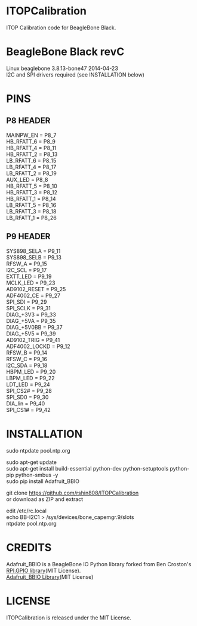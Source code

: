 # ITOPCalibration  
ITOP Calibration code for BeagleBone Black.  

# BeagleBone Black revC  
Linux beaglebone 3.8.13-bone47
2014-04-23  
I2C and SPI drivers required (see INSTALLATION below)  

# PINS  
## P8 HEADER  
MAINPW_EN = P8_7  
HB_RFATT_6 = P8_9  
HB_RFATT_4 = P8_11  
HB_RFATT_2 = P8_13  
LB_RFATT_6 = P8_15  
LB_RFATT_4 = P8_17  
LB_RFATT_2 = P8_19  
AUX_LED = P8_8  
HB_RFATT_5 = P8_10  
HB_RFATT_3 = P8_12  
HB_RFATT_1 = P8_14  
LB_RFATT_5 = P8_16  
LB_RFATT_3 = P8_18  
LB_RFATT_1 = P8_26  

## P9 HEADER  
SYS898_SELA = P9_11  
SYS898_SELB = P9_13  
RFSW_A = P9_15  
I2C_SCL = P9_17  
EXTT_LED = P9_19  
MCLK_LED = P9_23  
AD9102_RESET = P9_25  
ADF4002_CE = P9_27  
SPI_SDI = P9_29  
SPI_SCLK = P9_31  
DIAG_+3V3 = P9_33  
DIAG_+5VA = P9_35  
DIAG_+5V0BB = P9_37  
DIAG_+5V5 = P9_39  
AD9102_TRIG = P9_41  
ADF4002_LOCKD = P9_12  
RFSW_B = P9_14  
RFSW_C = P9_16  
I2C_SDA = P9_18  
HBPM_LED = P9_20  
LBPM_LED = P9_22  
LDT_LED = P9_24  
SPI_CS2# = P9_28  
SPI_SD0 = P9_30  
DIA_Iin = P9_40  
SPI_CS1# = P9_42  

# INSTALLATION  
sudo ntpdate pool.ntp.org  

sudo apt-get update  
sudo apt-get install build-essential python-dev python-setuptools python-pip python-smbus -y  
sudo pip install Adafruit_BBIO  

git clone https://github.com/rshin808/ITOPCalibration  
    or download as ZIP and extract

edit /etc/rc.local  
   echo BB-I2C1 > /sys/devices/bone_capemgr.9/slots  
   ntpdate pool.ntp.org  

# CREDITS  
Adafruit_BBIO is a BeagleBone IO Python library forked from Ben Croston's [RPI.GPIO library](https://sourceforge.net/projects/raspberry-gpio-python)(MIT License).  
[Adafruit_BBIO Library](https://github.com/adafruit/adafruit-beaglebone-io-python)(MIT License) 

# LICENSE  
ITOPCalibration is released under the MIT License.   
